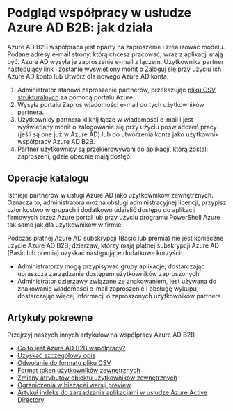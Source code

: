 <properties
   pageTitle="Podgląd współpracy w usłudze Azure AD B2B: jak działa | Microsoft Azure"
   description="W tym artykule opisano, jak współpracy Azure Active Directory B2B obsługuje relacji między firmy, włączając partnerów biznesowych selektywne dostępu do sieci firmowej aplikacji"
   services="active-directory"
   documentationCenter=""
   authors="viv-liu"
   manager="cliffdi"
   editor=""
   tags=""/>

<tags
   ms.service="active-directory"
   ms.devlang="NA"
   ms.topic="article"
   ms.tgt_pltfrm="NA"
   ms.workload="identity"
   ms.date="05/09/2016"
   ms.author="viviali"/>

# <a name="azure-ad-b2b-collaboration-preview-how-it-works"></a>Podgląd współpracy w usłudze Azure AD B2B: jak działa
Azure AD B2B współpraca jest oparty na zaproszenie i zrealizować modelu. Podane adresy e-mail strony, którą chcesz pracować, wraz z aplikacji mają być. Azure AD wysyła je zaproszenie e-mail z łączem. Użytkownika partner następujący link i zostanie wyświetlony monit o Zaloguj się przy użyciu ich Azure AD konto lub Utwórz dla nowego Azure AD konta.

1. Administrator stanowi zaproszenie partnerów, przekazując [pliku CSV strukturalnych](active-directory-b2b-references-csv-file-format.md) za pomocą portalu Azure.
2. Wysyła portalu Zaproś wiadomości e-mail do tych użytkowników partnera.
3. Użytkownicy partnera kliknij łącze w wiadomości e-mail i jest wyświetlany monit o zalogowanie się przy użyciu poświadczeń pracy (jeśli są one już w Azure AD) lub do utworzenia konta jako użytkownik współpracy Azure AD B2B.
4. Partner użytkownicy są przekierowywani do aplikacji, którą zostali zaproszeni, gdzie obecnie mają dostęp.

## <a name="directory-operations"></a>Operacje katalogu
Istnieje partnerów w usługi Azure AD jako użytkowników zewnętrznych. Oznacza to, administratora można obsługi administracyjnej licencji, przypisz członkostwo w grupach i dodatkowo udzielić dostępu do aplikacji firmowych przez Azure portal lub przy użyciu programu PowerShell Azure tak samo jak dla użytkowników w firmie.

Podczas płatnej Azure AD subskrypcji (Basic lub premia) nie jest konieczne użycie Azure AD B2B, dzierżaw, którzy mają płatnej subskrypcji Azure AD (Basic lub premia) uzyskać następujące dodatkowe korzyści:

 - Administratorzy mogą przypisywać grupy aplikacje, dostarczając upraszcza zarządzanie dostępem użytkowników zaproszonych.
 - Administrator dzierżawy związane ze znakowaniem, jest używana do znakowanie wiadomości e-mail zaproszenie i obsługę wykupu, dostarczając więcej informacji o zaproszonych użytkowników partnera.

## <a name="related-articles"></a>Artykuły pokrewne
 Przejrzyj naszych innych artykułów na współpracy Azure AD B2B

 - [Co to jest Azure AD B2B współpracy?](active-directory-b2b-what-is-azure-ad-b2b.md)
 - [Uzyskać szczegółowy opis](active-directory-b2b-detailed-walkthrough.md)
 - [Odwołanie do formatu pliku CSV](active-directory-b2b-references-csv-file-format.md)
 - [Format token użytkowników zewnętrznych](active-directory-b2b-references-external-user-token-format.md)
 - [Zmiany atrybutów obiektu użytkowników zewnętrznych](active-directory-b2b-references-external-user-object-attribute-changes.md)
 - [Ograniczenia w bieżącej wersji preview](active-directory-b2b-current-preview-limitations.md)
 - [Artykuł indeks do zarządzania aplikacjami w usłudze Azure Active Directory](active-directory-apps-index.md)
